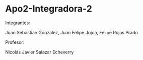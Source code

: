 # Apo2-Integradora-2


Integrantes:

Juan Sebastian Gonzalez, Juan Felipe Jojoa, Felipe Rojas Prado

Profesor:

Nicolás Javier Salazar Echeverry

